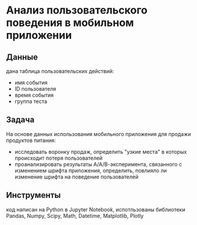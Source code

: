 # Анализ пользовательского поведения в мобильном приложении
## Данные
дана таблица пользовательских действий:
- имя события
- ID пользователя
- время события
- группа теста
## Задача
На основе данных использования мобильного приложения для продажи продуктов питания:
- исследовать воронку продаж, определить "узкие места" в которых происходит потеря пользователей
- проанализировать результаты А/А/В-эксперимента, связанного с изменением шрифта приложения, определить, повлияло ли изменение шрифта на поведение пользователей
## Инструменты
код написан на Python в Jupyter Notebook, испотльзованы библиотеки Pandas, Numpy, Scipy, Math, Datetime, Matplotlib, Plotly
